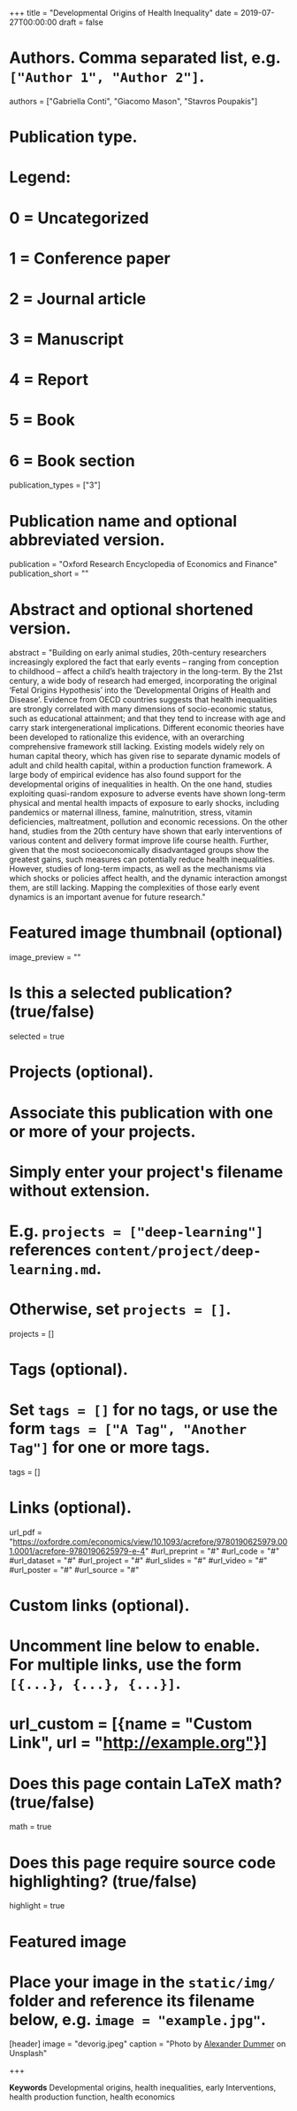 +++
title = "Developmental Origins of Health Inequality"
date = 2019-07-27T00:00:00
draft = false

# Authors. Comma separated list, e.g. `["Author 1", "Author 2"]`.
authors = ["Gabriella Conti", "Giacomo Mason", "Stavros Poupakis"]

# Publication type.
# Legend:
# 0 = Uncategorized
# 1 = Conference paper
# 2 = Journal article
# 3 = Manuscript
# 4 = Report
# 5 = Book
# 6 = Book section
publication_types = ["3"]

# Publication name and optional abbreviated version.
publication = "Oxford Research Encyclopedia of Economics and Finance"
publication_short = ""

# Abstract and optional shortened version.
abstract = "Building on early animal studies, 20th-century researchers increasingly explored the fact that early events – ranging from conception to childhood – affect a child’s health trajectory in the long-term. By the 21st century, a wide body of research had emerged, incorporating the original ‘Fetal Origins Hypothesis’ into the ‘Developmental Origins of Health and Disease’. Evidence from OECD countries suggests that health inequalities are strongly correlated with many dimensions of socio-economic status, such as educational attainment; and that they tend to increase with age and carry stark intergenerational implications. Different economic theories have been developed to rationalize this evidence, with an overarching comprehensive framework still lacking. Existing models widely rely on human capital theory, which has given rise to separate dynamic models of adult and child health capital, within a production function framework. A large body of empirical evidence has also found support for the developmental origins of inequalities in health. On the one hand, studies exploiting quasi-random exposure to adverse events have shown long-term physical and mental health impacts of exposure to early shocks, including pandemics or maternal illness, famine, malnutrition, stress, vitamin deficiencies, maltreatment, pollution and economic recessions. On the other hand, studies from the 20th century have shown that early interventions of various content and delivery format improve life course health. Further, given that the most socioeconomically disadvantaged groups show the greatest gains, such measures can potentially reduce health inequalities. However, studies of long-term impacts, as well as the mechanisms via which shocks or policies affect health, and the dynamic interaction amongst them, are still lacking. Mapping the complexities of those early event dynamics is an important avenue for future research."

# Featured image thumbnail (optional)
image_preview = ""

# Is this a selected publication? (true/false)
selected = true

# Projects (optional).
#   Associate this publication with one or more of your projects.
#   Simply enter your project's filename without extension.
#   E.g. `projects = ["deep-learning"]` references `content/project/deep-learning.md`.
#   Otherwise, set `projects = []`.
projects = []

# Tags (optional).
#   Set `tags = []` for no tags, or use the form `tags = ["A Tag", "Another Tag"]` for one or more tags.
tags = []

# Links (optional).
url_pdf = "https://oxfordre.com/economics/view/10.1093/acrefore/9780190625979.001.0001/acrefore-9780190625979-e-4"
#url_preprint = "#"
#url_code = "#"
#url_dataset = "#"
#url_project = "#"
#url_slides = "#"
#url_video = "#"
#url_poster = "#"
#url_source = "#"

# Custom links (optional).
#   Uncomment line below to enable. For multiple links, use the form `[{...}, {...}, {...}]`.
# url_custom = [{name = "Custom Link", url = "http://example.org"}]

# Does this page contain LaTeX math? (true/false)
math = true

# Does this page require source code highlighting? (true/false)
highlight = true

# Featured image
# Place your image in the `static/img/` folder and reference its filename below, e.g. `image = "example.jpg"`.
[header]
image = "devorig.jpeg"
caption = "Photo by [Alexander Dummer](https://unsplash.com/@4dgraphic?utm_source=unsplash&utm_medium=referral&utm_content=creditCopyText) on Unsplash"

+++


**Keywords** Developmental origins, health inequalities, early Interventions, health production function, health economics